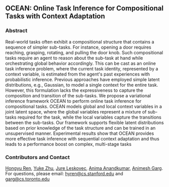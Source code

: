 ## OCEAN: Online Task Inference for Compositional Tasks with Context Adaptation

### Abstract
Real-world tasks often exhibit a compositional structure that contains a sequence of simpler sub-tasks. For instance, opening a door requires reaching, grasping, rotating, and pulling the door knob. Such compositional tasks require an agent to reason about the sub-task at hand while orchestrating global behavior accordingly. This can be cast as an online task inference problem, where the current task identity, represented by a context variable, is estimated from the agent's past experiences with probabilistic inference. Previous approaches have employed simple latent distributions, e.g., Gaussian, to model a single context for the entire task. However, this formulation lacks the expressiveness to capture the composition and transition of the sub-tasks. We propose a variational inference framework OCEAN to perform online task inference for compositional tasks. OCEAN models global and local context variables in a joint latent space, where the global variables represent a mixture of sub-tasks required for the task, while the local variables capture the transitions between the sub-tasks. Our framework supports flexible latent distributions based on prior knowledge of the task structure and can be trained in an unsupervised manner. Experimental results show that OCEAN provides more effective task inference with sequential context adaptation and thus leads to a performance boost on complex, multi-stage tasks


### Contributors and Contact

[Hongyu Ren](http://hyren.me/), [Yuke Zhu](https://www.cs.utexas.edu/~yukez/), [Jure Leskovec](https://cs.stanford.edu/people/jure/), [Anima Anandkumar](http://tensorlab.cms.caltech.edu/users/anima/), [Animesh Garg](http://animesh.garg.tech/). 
For questions, please email: [hyren@cs.stanford.edu](mailto:hyren@cs.stanford.edu) and [garg@cs.toronto.edu](mailto:garg@cs.toronto.edu)



